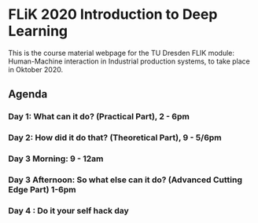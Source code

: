 # FLiK 2020 Introduction to Deep Learning

This is the course material webpage for the TU Dresden FLIK module: Human-Machine interaction in Industrial production systems, to take place in Oktober 2020.


## Agenda



### Day 1:  What can it do? (Practical Part), 2 - 6pm


### Day 2:  How did it do that? (Theoretical Part), 9 - 5/6pm




### Day 3 Morning: 9 - 12am



### Day 3 Afternoon: So what else can it do? (Advanced Cutting Edge Part) 1-6pm



### Day 4 : Do it your self hack day

